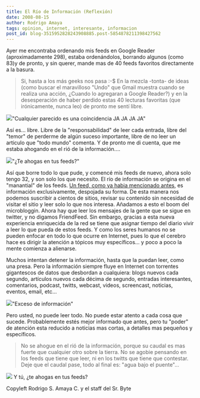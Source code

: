 ```yaml
---
title: El Río de Información (Reflexión)
date: 2008-08-15
author: Rodrigo Amaya
tags: opinion, internet, interesante, informacion
post_id: blog-3515952828243908885.post-5854878211398427562
---
```


Ayer me encontraba ordenando mis feeds en Google Reader (aproximadamente 298), estaba ordenándolos, borrando algunos (como 83)y de pronto, y sin querer, mande mas de 40 feeds favoritos directamente a la basura.

> Si, hasta a los más geeks nos pasa
> :-$
En la mezcla -tonta- de ideas (como buscar el maravilloso "Undo" que Gmail muestra cuando se realiza una acción, ¿Cuando lo agregaran a Google Reader?) y en la desesperación de haber perdido estas 40 lecturas favoritas (que irónicamente, nunca leo) de pronto me sentí libre.

[![](http://4.bp.blogspot.com/_ayvorITawE4/SKXppfb79BI/AAAAAAAABEU/lwUtvmI4h-w/s320/freegeek.jpg)](http://4.bp.blogspot.com/_ayvorITawE4/SKXppfb79BI/AAAAAAAABEU/lwUtvmI4h-w/s1600-h/freegeek.jpg)"Cualquier parecido es una coincidencia JA JA JA JA"

Así es... libre. Libre de la "responsabilidad" de leer cada entrada, libre del "temor" de perderme de algún suceso importante, libre de no leer un articulo que "todo mundo" comenta. Y de pronto me di cuenta, que me estaba ahogando en el rió de la información....

[![](http://2.bp.blogspot.com/_ayvorITawE4/SKXpJOuu7cI/AAAAAAAABEM/E09j21YBXOI/s320/geek_drowning.jpg)](http://2.bp.blogspot.com/_ayvorITawE4/SKXpJOuu7cI/AAAAAAAABEM/E09j21YBXOI/s1600-h/geek_drowning.jpg)"¿Te ahogas en tus feeds?"

Así que borre todo lo que pude, y comencé mis feeds de nuevo, ahora solo tengo 32, y son solo los que necesito. El río de información se origina en el "manantial" de los feeds. [Un feed, como ya habia mencionado antes](http://www.srbyte.com/2008/03/que-es-el-rss-feed-rssatomxmlsyndicatio.html), es información exclusivamente, despojada su forma. De esta manera nos podemos suscribir a cientos de sitios, revisar su contenido sin necesidad de visitar el sitio y leer solo lo que nos interesa. Añadamos a esto el boom del microbloggin. Ahora hay que leer los mensajes de la gente que se sigue en twitter, y no digamos FriendFeed. Sin embargo, gracias a esta nueva experiencia enriquecida de la red se tiene que asignar tiempo del diario vivir a leer lo que pueda de estos feeds. Y como los seres humanos no se pueden enfocar en todo lo que ocurre en Internet, pues lo que el cerebro hace es dirigir la atención a tópicos muy específicos... y poco a poco la mente comienza a alienarse.

Muchos intentan detener la información, hasta que la puedan leer, como una presa. Pero la información siempre fluye en Internet con torrentes gigantescos de datos que desbordan a cualquiera: blogs nuevos cada segundo, artículos nuevos cada décima de segundo, entradas interesantes, comentarios, podcast, twitts, webcast, videos, screencast, noticias, eventos, email, etc...

[![](http://3.bp.blogspot.com/_ayvorITawE4/SKXqZRguqqI/AAAAAAAABEk/YkSEbPnAJqo/s320/image_4.png)](http://3.bp.blogspot.com/_ayvorITawE4/SKXqZRguqqI/AAAAAAAABEk/YkSEbPnAJqo/s1600-h/image_4.png)"Exceso de información"

Pero usted, no puede leer todo. No puede estar atento a cada cosa que sucede. Probablemente estés mejor informado que antes, pero tu "poder" de atención esta reducido a noticias mas cortas, a detalles mas pequeños y específicos.

> No se ahogue
> en el rió de la información, porque su caudal es mas fuerte que cualquier otro sobre la
> tierra.
No se agobie pensando en los feeds que tiene que leer, ni en los twitts que tiene que contestar. Deje que el caudal pase, todo al final es: "agua bajo el puente"...

[![](http://4.bp.blogspot.com/_ayvorITawE4/SKXoDbwbX7I/AAAAAAAABEE/JUY3c1Z6pq0/s320/Water+under+west+bridge1.jpg)](http://4.bp.blogspot.com/_ayvorITawE4/SKXoDbwbX7I/AAAAAAAABEE/JUY3c1Z6pq0/s1600-h/Water+under+west+bridge1.jpg) Y tú, ¿te ahogas en tus feeds?

Copyleft Rodrigo S. Amaya C. y el staff del Sr. Byte